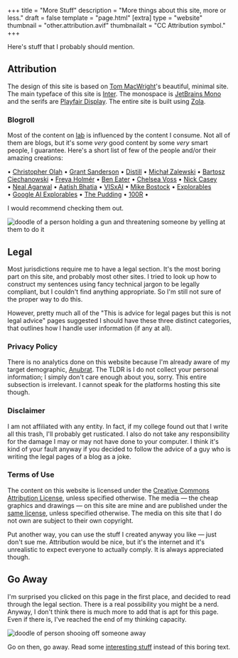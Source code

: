 +++
title = "More Stuff"
description = "More things about this site, more or less."
draft = false
template = "page.html"
[extra]
type = "website"
thumbnail = "other.attribution.avif"
thumbnailalt = "CC Attribution symbol."
+++

Here's stuff that I probably should mention.

## Attribution

The design of this site is based on [Tom MacWright](https://macwright.com)'s beautiful, minimal site. The main typeface of this site is [Inter](https://rsms.me/inter/). The monospace is [JetBrains Mono](https://www.jetbrains.com/lp/mono/) and the serifs are [Playfair Display](https://www.forthehearts.net/playfair2_0/). The entire site is built using [Zola](https://www.getzola.org/).

### Blogroll

Most of the content on [lab](/lab) is influenced by the content I consume. Not all of them are blogs, but it's some *very* good content by some *very* smart people, I guarantee. Here's a short list of few of the people and/or their amazing creations:

&bull;&nbsp;[Christopher Olah](http://colah.github.io/)
&bull;&nbsp;[Grant Sanderson](https://www.3blue1brown.com/)
&bull;&nbsp;[Distill](https://distill.pub/)
&bull;&nbsp;[Michał Zalewski](https://lcamtuf.substack.com/archive)
&bull;&nbsp;[Bartosz Ciechanowski](https://ciechanow.ski/archives/)
&bull;&nbsp;[Freya Holmér](https://acegikmo.com/)
&bull;&nbsp;[Ben Eater](https://eater.net/)
&bull;&nbsp;[Chelsea Voss](https://csvoss.com/)
&bull;&nbsp;[Nick Casey](https://ncase.me)
&bull;&nbsp;[Neal Agarwal](https://neal.fun)
&bull;&nbsp;[Aatish Bhatia](https://aatishb.com/articles/)
&bull;&nbsp;[VISxAI](https://visxai.io/)
&bull;&nbsp;[Mike Bostock](https://bost.ocks.org/mike/)
&bull;&nbsp;[Explorables](https://explorabl.es/)
&bull;&nbsp;[Google AI Explorables](https://pair.withgoogle.com/explorables/)
&bull;&nbsp;[The Pudding](https://pudding.cool/)
&bull;&nbsp;[100R](https://100r.co/)
&bull;

I would recommend checking them out.

![doodle of a person holding a gun and threatening someone by yelling at them to do it](/media/other/doodle-threaten-gun.avif)

## Legal

Most jurisdictions require me to have a legal section. It's the most boring part on this site, and probably most other sites. I tried to look up how to construct my sentences using fancy technical jargon to be legally compliant, but I couldn't find anything appropriate. So I'm still not sure of the proper way to do this.

However, pretty much all of the "This is advice for legal pages but this is not legal advice" pages suggested I should have these three distinct categories, that outlines how I handle user information (if any at all).

### Privacy Policy

There is no analytics done on this website because I'm already aware of my target demographic, [Anubrat](https://anubratbora.me). The TLDR is I do not collect your personal information; I simply don't care enough about you, sorry. This entire subsection is irrelevant. I cannot speak for the platforms hosting this site though.

### Disclaimer

I am not affiliated with any entity. In fact, if my college found out that I write all this trash, I'll probably get rusticated. I also do not take any responsibility for the damage I may or may not have done to your computer. I think it's kind of your fault anyway if you decided to follow the advice of a guy who is writing the legal pages of a blog as a joke.

### Terms of Use

The content on this website is licensed under the [Creative Commons Attribution License](https://creativecommons.org/licenses/by/4.0/), unless specified otherwise. The media — the cheap graphics and drawings — on this site are mine and are published under the [same license](https://creativecommons.org/licenses/by/4.0/), unless specified otherwise. The media on this site that I do not own are subject to their own copyright.

Put another way, you can use the stuff I created anyway you like — just don't sue me. Attribution would be nice, but it's the internet and it's unrealistic to expect everyone to actually comply. It is always appreciated though.

## Go Away

I'm surprised you clicked on this page in the first place, and decided to read through the legal section. There is a real possibility you might be a nerd. Anyway, I don't think there is much more to add that is apt for this page. Even if there is, I've reached the end of my thinking capacity.

![doodle of person shooing off someone away](/media/other/doodle-shoo.avif)

Go on then, go away. Read some [interesting stuff](/lab) instead of this boring text.
